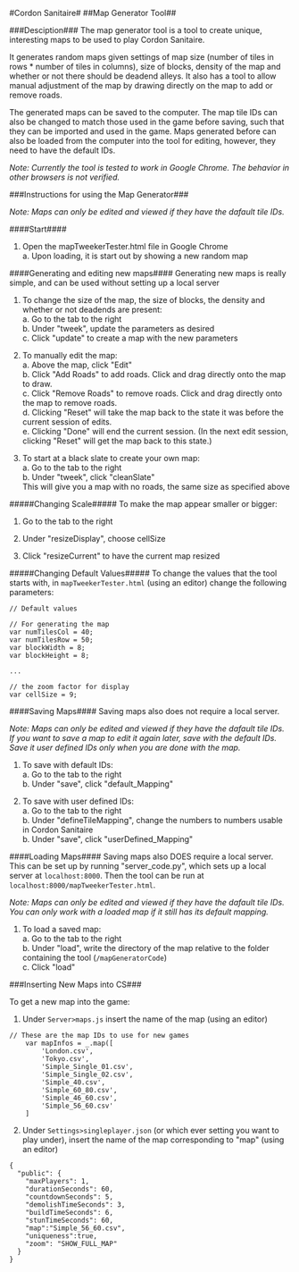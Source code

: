 #Cordon Sanitaire#
##Map Generator Tool##

###Desciption###
The map generator tool is a tool to create unique, interesting maps to be used to play Cordon Sanitaire.

It generates random maps given settings of map size (number of tiles in rows * number of tiles in columns),
size of blocks, density of the map and whether or not there should be deadend alleys. It also has a tool to 
allow manual adjustment of the map by drawing directly on the map to add or remove roads. 

The generated maps can be saved to the computer. The map tile IDs can also be changed to match those used in 
the game before saving, such that they can be imported and used in the game. Maps generated before can also be
loaded from the computer into the tool for editing, however, they need to have the default IDs. 

*Note: Currently the tool is tested to work in Google Chrome. The behavior in other browsers is not verified.*

###Instructions for using the Map Generator###

*Note: Maps can only be edited and viewed if they have the dafault tile IDs.* 

####Start####
1. Open the mapTweekerTester.html file in Google Chrome  
	a. Upon loading, it is start out by showing a new random map

####Generating and editing new maps####
Generating new maps is really simple, and can be used without setting up a local server

1. To change the size of the map, the size of blocks, the density and whether or not deadends are present:  
	a. Go to the tab to the right  
	b. Under "tweek", update the parameters as desired   
	c. Click "update" to create a map with the new parameters  

2. To manually edit the map:  
	a. Above the map, click "Edit"  
	b. Click "Add Roads" to add roads. Click and drag directly onto the map to draw.  
	c. Click "Remove Roads" to remove roads. Click and drag directly onto the map to remove roads.  
	d. Clicking "Reset" will take the map back to the state it was before the current session of edits.  
	e. Clicking "Done" will end the current session. (In the next edit session, clicking "Reset" will get
	the map back to this state.)  

3. To start at a black slate to create your own map:  
	a. Go to the tab to the right  
	b. Under "tweek", click "cleanSlate"  
		This will give you a map with no roads, the same size as specified above  

#####Changing Scale#####
To make the map appear smaller or bigger:

1. Go to the tab to the right

2. Under "resizeDisplay", choose cellSize

3. Click "resizeCurrent" to have the current map resized

#####Changing Default Values#####
To change the values that the tool starts with, in `mapTweekerTester.html` (using an editor) change the following parameters:
```
// Default values

// For generating the map
var numTilesCol = 40;
var numTilesRow = 50;
var blockWidth = 8;
var blockHeight = 8;

...

// the zoom factor for display
var cellSize = 9;
```

####Saving Maps####
Saving maps also does not require a local server.

*Note: Maps can only be edited and viewed if they have the dafault tile IDs. If you want to save a map to edit 
it again later, save with the default IDs. Save it user defined IDs only when you are done with the map.*

1. To save with default IDs:  
	a. Go to the tab to the right  
	b. Under "save", click "default_Mapping"  

2. To save with user defined IDs:  
	a. Go to the tab to the right  
	b. Under "defineTileMapping", change the numbers to numbers usable in Cordon Sanitaire  
	b. Under "save", click "userDefined_Mapping"  

####Loading Maps####
Saving maps also DOES require a local server. This can be set up by running "server_code.py", which sets up a 
local server at `localhost:8000`. Then the tool can be run at `localhost:8000/mapTweekerTester.html`.

*Note: Maps can only be edited and viewed if they have the dafault tile IDs. You can only work with a loaded map
if it still has its default mapping.*

1. To load a saved map:  
	a. Go to the tab to the right  
	b. Under "load", write the directory of the map relative to the folder containing the tool (`/mapGeneratorCode`)  
	c. Click "load"  

###Inserting New Maps into CS###

To get a new map into the game:

1. Under `Server>maps.js` insert the name of the map (using an editor)
```
// These are the map IDs to use for new games
    var mapInfos = _.map([
        'London.csv',
        'Tokyo.csv',
        'Simple_Single_01.csv',
        'Simple_Single_02.csv',
        'Simple_40.csv',
        'Simple_60_80.csv',
        'Simple_46_60.csv',
        'Simple_56_60.csv'
    ]
```

2. Under `Settings>singleplayer.json` (or which ever setting you want to play under), insert the name of the map
corresponding to "map" (using an editor)
```
{
  "public": {
    "maxPlayers": 1,
    "durationSeconds": 60,
    "countdownSeconds": 5,
    "demolishTimeSeconds": 3,
    "buildTimeSeconds": 6,
    "stunTimeSeconds": 60,
    "map":"Simple_56_60.csv",
    "uniqueness":true,
    "zoom": "SHOW_FULL_MAP"
  }
}
```
